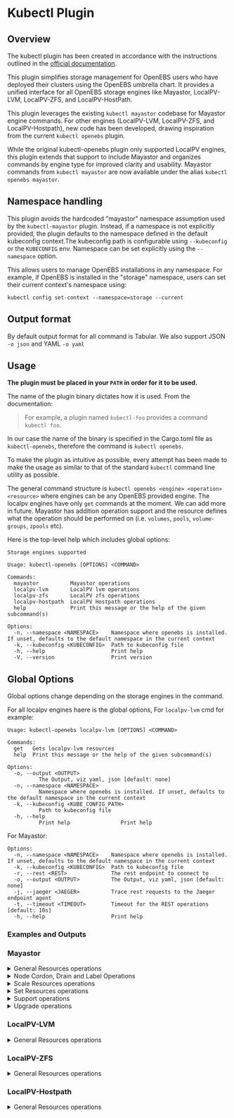 # Kubectl Plugin

## Overview
The kubectl plugin has been created in accordance with the instructions outlined in the [official documentation](https://kubernetes.io/docs/tasks/extend-kubectl/kubectl-plugins/).

This plugin simplifies storage management for OpenEBS users who have deployed their clusters using the OpenEBS umbrella chart. It provides a unified interface for all OpenEBS storage engines like Mayastor, LocalPV-LVM, LocalPV-ZFS, and LocalPV-HostPath.

This plugin leverages the existing ```kubectl mayastor``` codebase for Mayastor engine commands. For other engines (LocalPV-LVM, LocalPV-ZFS, and LocalPV-Hostpath), new code has been developed, drawing inspiration from the current ```kubectl openebs``` plugin.

While the original kubectl-openebs plugin only supported LocalPV engines, this plugin extends that support to include Mayastor and organizes commands by engine type for improved clarity and usability. Mayastor commands from `kubectl mayastor` are now available under the alias `kubectl openebs mayastor`.

## Namespace handling

This plugin avoids the hardcoded "mayastor" namespace assumption used by the ```kubectl-mayastor``` plugin. Instead, if a namespace is not explicitly provided, the plugin defaults to the namespace defined in the default kubeconfig context.The kubeconfig path is configurable using `--kubeconfig` or the `KUBECONFIG` env. Namespace can be set explicitly using the `--namespace` option.

This allows users to manage OpenEBS installations in any namespace. For example, if OpenEBS is installed in the "storage" namespace, users can set their current context's namespace using:

```
kubectl config set-context --namespace=storage --current
```

## Output format

By default output format for all command is Tabular. We also support JSON ```-o json``` and YAML ```-o yaml```

## Usage

**The plugin must be placed in your `PATH` in order for it to be used.**

The name of the plugin binary dictates how it is used. From the documentation:
> For example, a plugin named `kubectl-foo` provides a command `kubectl foo`.

In our case the name of the binary is specified in the Cargo.toml file as `kubectl-openebs`, therefore the command is `kubectl openebs`.

To make the plugin as intuitive as possible, every attempt has been made to make the usage as similar to that of the standard `kubectl` command line utility as possible.

The general command structure is `kubectl openebs <engine> <operation> <resource>` where engines can be any OpenEBS provided engine. The localpv engines have only `get` commands at the moment.
We can add more in future. Mayastor has addition operation support and the resource defines what the operation should be performed on (i.e. `volumes`, `pools`, `volume-groups`, `zpools` etc).

Here is the top-level help which includes global options:

```
Storage engines supported

Usage: kubectl-openebs [OPTIONS] <COMMAND>

Commands:
  mayastor          Mayastor operations
  localpv-lvm       LocalPV lvm operations
  localpv-zfs       LocalPV zfs operations
  localpv-hostpath  LocalPV Hostpath operations
  help              Print this message or the help of the given subcommand(s)

Options:
  -n, --namespace <NAMESPACE>    Namespace where openebs is installed. If unset, defaults to the default namespace in the current context
  -k, --kubeconfig <KUBECONFIG>  Path to kubeconfig file
  -h, --help                     Print help
  -V, --version                  Print version
  ```

## Global Options

Global options change depending on the storage engines in the command.

For all localpv engines haere is the global options, For ```localpv-lvm``` cmd for example:

```
Usage: kubectl-openebs localpv-lvm [OPTIONS] <COMMAND>

Commands:
  get   Gets localpv-lvm resources
  help  Print this message or the help of the given subcommand(s)

Options:
  -o, --output <OUTPUT>
          The Output, viz yaml, json [default: none]
  -n, --namespace <NAMESPACE>
          Namespace where openebs is installed. If unset, defaults to the default namespace in the current context
  -k, --kubeconfig <KUBE_CONFIG_PATH>
          Path to kubeconfig file
  -h, --help
          Print help                Print help
```

For Mayastor:

```
Options:
  -n, --namespace <NAMESPACE>    Namespace where openebs is installed. If unset, defaults to the default namespace in the current context
  -k, --kubeconfig <KUBECONFIG>  Path to kubeconfig file
  -r, --rest <REST>              The rest endpoint to connect to
  -o, --output <OUTPUT>          The Output, viz yaml, json [default: none]
  -j, --jaeger <JAEGER>          Trace rest requests to the Jaeger endpoint agent
  -t, --timeout <TIMEOUT>        Timeout for the REST operations [default: 10s]
  -h, --help                     Print help
```

### Examples and Outputs

### Mayastor

<details>
<summary> General Resources operations </summary>

1. Get Volumes
```
❯ kubectl openebs mayastor get volumes
 ID                                    REPLICAS  TARGET-NODE  ACCESSIBILITY  STATUS  SIZE   THIN-PROVISIONED  ALLOCATED  SNAPSHOTS  SOURCE
 18e30e83-b106-4e0d-9fb6-2b04e761e18a  4         kworker1     nvmf           Online  1GiB   true              8MiB       0          <none>
 ec4e66fd-3b33-4439-b504-d49aba53da26  1         <none>       <none>         Online  10MiB  true (snapped)    12MiB      1          <none>
 ec4e66fd-3b33-4439-b504-d49aba53da27  1         <none>       <none>         Online  10MiB  true              12MiB      0          Snapshot
 ec4e66fd-3b33-4439-b504-d49aba53da28  1         <none>       <none>         Online  10MiB  true              12MiB      0          Snapshot

```
2. Get Volume by ID
```
❯ kubectl openebs mayastor get volume 18e30e83-b106-4e0d-9fb6-2b04e761e18a
 ID                                    REPLICAS  TARGET-NODE  ACCESSIBILITY  STATUS  SIZE   THIN-PROVISIONED  ALLOCATED  SNAPSHOTS  SOURCE
 ec4e66fd-3b33-4439-b504-d49aba53da28  1         <none>       <none>         Online  10MiB  true              12MiB      0          Snapshot
 18e30e83-b106-4e0d-9fb6-2b04e761e18a  4         kworker1     nvmf           Online  1GiB   true              8MiB       0          <none>

```
3. Get Pools
```
❯ kubectl openebs mayastor get pools
 ID               DISKS                                                     MANAGED  NODE      STATUS  CAPACITY  ALLOCATED  AVAILABLE
 pool-1-kworker1  aio:///dev/vdb?uuid=d8a36b4b-0435-4fee-bf76-f2aef980b833  true     kworker1  Online  500GiB    100GiB     400GiB
 pool-1-kworker2  aio:///dev/vdc?uuid=bb12ec7d-8fc3-4644-82cd-dee5b63fc8c5  true     kworker2  Online  500GiB    100GiB     400GiB
 pool-1-kworker3  aio:///dev/vdb?uuid=f324edb7-1aca-41ec-954a-9614527f77e1  true     kworker3  Online  500GiB    100GiB     400GiB
```
4. Get Pool by ID
```
❯ kubectl openebs mayastor get pool pool-1-kworker1
 ID               DISKS                                                     MANAGED  NODE      STATUS  CAPACITY  ALLOCATED  AVAILABLE
 pool-1-kworker1  aio:///dev/vdb?uuid=d8a36b4b-0435-4fee-bf76-f2aef980b833  true     kworker1  Online  500GiB    100GiB     400GiB
```

5. Get Pool by Node ID
```
❯ kubectl openebs mayastor get pools --node kworker1
 ID               DISKS                                                     MANAGED  NODE      STATUS  CAPACITY  ALLOCATED  AVAILABLE
 pool-1-kworker1  aio:///dev/vdb?uuid=d8a36b4b-0435-4fee-bf76-f2aef980b833  true     kworker1  Online  500GiB    100GiB     400GiB
 ```

6. Get Pool used by volume
```
❯ kubectl openebs mayastor get pools --volume ec4e66fd-3b33-4439-b504-d49aba53da26
 ID               DISKS                                                     MANAGED  NODE      STATUS  CAPACITY  ALLOCATED  AVAILABLE
 pool-1-kworker1  aio:///dev/vdb?uuid=d8a36b4b-0435-4fee-bf76-f2aef980b833  true     kworker1  Online  500GiB    100GiB     400GiB
 ```

7. Pool Labelling
```
❯ kubectl openebs mayastor label pool pool-1-kworker1 zone-us=east-1
Pool pool pool-1-kworker1 labelled successfully. Current labels: {"zone-us": "east-1"}
 ```

8. Show pool labels.
```
❯ kubectl openebs mayastor get pools --show-labels
 ID               DISKS                                                     MANAGED  NODE      STATUS  CAPACITY  ALLOCATED  AVAILABLE  LABELS
pool-1-kworker1   aio:///dev/vdb?uuid=d8a36b4b-0435-4fee-bf76-f2aef980b833  true     kworker3  Online  500GiB    100GiB     400GiB  zone-us=east-1

kubectl openebs mayastor get pool pool-1-kworker1 --show-labels
 ID               DISKS                                                     MANAGED  NODE      STATUS  CAPACITY  ALLOCATED  AVAILABLE  LABELS
pool-1-kworker1   aio:///dev/vdb?uuid=d8a36b4b-0435-4fee-bf76-f2aef980b833  true     kworker3  Online  500GiB    100GiB     400GiB  zone-us=east-1
 ```

9. Select pools based on labels. Filer labels must be provided in `zone-us=east-1` format.
```
❯ kubectl openebs mayastor get pools --selector zone-us=east-1
 ID               DISKS                                                     MANAGED  NODE      STATUS  CAPACITY  ALLOCATED  AVAILABLE
pool-1-kworker1   aio:///dev/vdb?uuid=d8a36b4b-0435-4fee-bf76-f2aef980b833  true     kworker3  Online  500GiB    100GiB     400GiB
 ```

10. Pool Unlabelling
```
❯ kubectl openebs mayastor label pool pool-1-kworker1 zone-us-
Pool pool-1-kworker1 labelled successfully. Current labels: { }
 ```

11. Get Nodes
```
❯ kubectl openebs mayastor get nodes
 ID           GRPC ENDPOINT   STATUS                     VERSION
 io-engine-1  10.1.0.5:10124  Online, Cordoned           v2.7.0
 io-engine-3  10.1.0.7:10124  Online, Cordoned, Drained  v2.7.0
 io-engine-2  10.1.0.6:10124  Online                     v2.7.0
```
12. Get Node by ID
```
❯ kubectl openebs mayastor get node io-engine-1
 ID           GRPC ENDPOINT   STATUS            VERSION
 io-engine-1  10.1.0.5:10124  Online, Cordoned  v2.7.0
```
13. Replica topology for a specific volume
```
❯ kubectl openebs mayastor get volume-replica-topology ec4e66fd-3b33-4439-b504-d49aba53da26
 ID                                    NODE      POOL             STATUS  CAPACITY  ALLOCATED SNAPSHOTS  CHILD-STATUS  REASON  REBUILD
 b32769b8-e5b3-4e1c-9db0-89867470f6eb  kworker1  pool-1-kworker1  Online  384MiB    8MiB      12MiB      Degraded      <none>  75 %
 d3856829-22b3-414d-a01b-4b6467db14fb  kworker2  pool-1-kworker2  Online  384MiB    8MiB      64MiB      Online        <none>  <none>
```

13. Replica topology for all volumes
```
❯ kubectl openebs mayastor get volume-replica-topologies
VOLUME-ID                              ID                                    NODE      POOL             STATUS  CAPACITY  ALLOCATED SNAPSHOTS CHILD-STATUS  REASON      REBUILD
 c05ef923-a320-468c-b426-a260c1d84107  b58e1975-633f-4b34-9611-b648babf76a8  kworker1  pool-1-kworker1  Online  60MiB     36MiB     0MiB      Degraded      OutOfSpace  <none>
 ├─                                    67a6ec31-5923-490f-84b7-0be1df3bfb53  kworker2  pool-1-kworker2  Online  60MiB     60MiB     0MiB      Online        <none>      <none>
 └─                                    553aeb7c-4be4-4391-a403-ad241d96711f  kworker3  pool-1-kworker3  Online  60MiB     60MiB     0MiB      Online        <none>      <none>
 83241cc8-5dca-4bf1-b55a-c427c3e9b4a1  adde358f-70cd-4a2d-9dfb-f40d6663ecbc  kworker1  pool-1-kworker1  Online  20MiB     16MiB     0MiB      Degraded      <none>      51%
 ├─                                    b5ff41b8-1a0a-4bc7-84bb-5bfdfe72a71e  kworker2  pool-1-kworker2  Online  60MiB     60MiB     0MiB      Online        <none>      <none>
 └─                                    39431c11-0eea-48e7-970f-a2359ebbb9d1  kworker3  pool-1-kworker3  Online  60MiB     60MiB     0MiB      Online        <none>      <none>
```

14. Volume Snapshots by volumeID
```
❯ kubectl openebs mayastor get volume-snapshots --volume ec4e66fd-3b33-4439-b504-d49aba53da26
 ID                                    TIMESTAMP             SOURCE-SIZE  ALLOCATED-SIZE  TOTAL-ALLOCATED-SIZE  SOURCE-VOL                            RESTORES
 25823425-41fa-434a-9efd-a356b70b5d7c  2023-08-14T07:02:00Z  10MiB        12MiB           12MiB                 ec4e66fd-3b33-4439-b504-d49aba53da26  2

```

15. Get Volume Snapshots
```
❯ kubectl openebs mayastor get volume-snapshots
 ID                                    TIMESTAMP             SOURCE-SIZE  ALLOCATED-SIZE  TOTAL-ALLOCATED-SIZE  SOURCE-VOL                            RESTORES
 25823425-41fa-434a-9efd-a356b70b5d7c  2023-08-14T07:02:00Z  10MiB        12MiB           12MiB                 ec4e66fd-3b33-4439-b504-d49aba53da26  2
 5ee6e958-5917-41b5-abc8-c1f82ff102be  2023-08-14T07:12:39Z  10MiB        0 B             12MiB                 ec4e66fd-3b33-4439-b504-d49aba53da28  0

```

16. Volume Rebuild History by volumeID
```
❯ kubectl openebs mayastor get rebuild-history e898106d-e735-4edf-aba2-932d42c3c58d
DST                                   SRC                                   STATE      TOTAL  RECOVERED  TRANSFERRED  IS-PARTIAL  START-TIME            END-TIME
b5de71a6-055d-433a-a1c5-2b39ade05d86  0dafa450-7a19-4e21-a919-89c6f9bd2a97  Completed  7MiB   7MiB       0 B          true        2023-07-04T05:45:47Z  2023-07-04T05:45:47Z
b5de71a6-055d-433a-a1c5-2b39ade05d86  0dafa450-7a19-4e21-a919-89c6f9bd2a97  Completed  7MiB   7MiB       0 B          true        2023-07-04T05:45:46Z  2023-07-04T05:45:46Z

```

**NOTE: The above command lists volume snapshots for all volumes if `--volume` or `--snapshot` or a combination of both flags is not used.**

17. Get BlockDevices by NodeID
```
❯ kubectl openebs mayastor get block-devices kworker1 --all
 DEVNAME          DEVTYPE    SIZE       AVAILABLE  MODEL                       DEVPATH                                                         FSTYPE  FSUUID  MOUNTPOINT  PARTTYPE                              MAJOR            MINOR                                     DEVLINKS
 /dev/nvme1n1     disk       400GiB     no         Amazon Elastic Block Store  /devices/pci0000:00/0000:00:1f.0/nvme/nvme1/nvme1n1             259     4       ext4        4616cd08-7a7d-49fe-ae6d-908f9e864fc7                                                             "/dev/disk/by-uuid/4616cd08-7a7d-49fe-ae6d-908f9e864fc7", "/dev/disk/by-id/nvme-Amazon_Elastic_Block_Store_vol04bfba0a58c4ffdae", "/dev/disk/by-id/nvme-nvme.1d0f-766f6c303462666261306135386334666664
 /dev/nvme4n1     disk       2TiB       yes        Amazon Elastic Block Store  /devices/pci0000:00/0000:00:1d.0/nvme/nvme4/nvme4n1             259     12                                                                                                                   "/dev/disk/by-id/nvme-Amazon_Elastic_Block_Store_vol06eb486c9593587a9", "/dev/disk/by-id/nvme-nvme.1d0f-766f6c3036656234383663393539333538376139-416d617a6f6e20456c617374696320426c6f636b2053746f7265-00000001", "/dev/disk/by-path/pci-0000:00:1d.0-nvme-1"
 /dev/nvme2n1     disk       1TiB       no         Amazon Elastic Block Store  /devices/pci0000:00/0000:00:1e.0/nvme/nvme2/nvme2n1             259     5                                                                                                                    "/dev/disk/by-id/nvme-nvme.1d0f-766f6c3033623636623930363535636636656465-416d617a6f6e20456c617374696320426c6f636b2053746f7265-00000001", "/dev/disk/by-path/pci-0000:00:1e.0-nvme-1", "/dev/disk/by-id/nvme-Amazon_Elastic_Block_Store_vol03b66b90655cf6ede"
```
```
❯ kubectl openebs mayastor get block-devices kworker1
 DEVNAME       DEVTYPE  SIZE      AVAILABLE  MODEL                       DEVPATH                                              MAJOR  MINOR  DEVLINKS
 /dev/nvme4n1  disk     2TiB      yes        Amazon Elastic Block Store  /devices/pci0000:00/0000:00:1d.0/nvme/nvme4/nvme4n1  259    12     "/dev/disk/by-id/nvme-Amazon_Elastic_Block_Store_vol06eb486c9593587a9", "/dev/disk/by-id/nvme-nvme.1d0f-766f6c3036656234383663393539333538376139-416d617a6f6e20456c617374696320426c6f636b2053746f7265-00000001", "/dev/disk/by-path/pci-0000:00:1d.0-nvme-1"
```
**NOTE: The above command lists usable blockdevices if `--all` flag is not used, but currently since there isn't a way to identify whether the `disk` has a blobstore pool, `disks` not used by `pools` created by `control-plane` are shown as usable if they lack any filesystem uuid.**

18. Snapshot topology for a specific volume
```
❯ kubectl openebs mayastor get volume-snapshot-topology --volume ec4e66fd-3b33-4439-b504-d49aba53da26
 SNAPSHOT-ID                           ID                                    POOL    SNAPSHOT_STATUS  SIZE      ALLOCATED_SIZE  SOURCE
 25823425-41fa-434a-9efd-a356b70b5d7c  b2241dfb-f0a8-4fcc-a7d4-31bbccc66757  pool-3  Offline                                    2ffac7e4-d017-4844-9ae3-10d94bbfea73
 ├─                                    b197eac8-2dc0-41d6-9097-3d21d3b734e8  pool-1  Online           12582912  12582912        8f764ec7-a119-4403-9389-121e087262a4
 └─                                    a3c3b1ab-a1da-4db0-816f-56c0d09ece57  pool-2  Online           12582912  12582912        6b7963de-c994-4134-b5d7-540a4a554d44
 25823425-41fa-434a-9efd-a356b70b5d7d  95767535-a537-4a86-83bd-a304d183434d  pool-3  Offline                                    2ffac7e4-d017-4844-9ae3-10d94bbfea73
 ├─                                    9e39117e-96fa-46a0-a7ee-6d004e3b3495  pool-1  Online           12582912  0               8f764ec7-a119-4403-9389-121e087262a4
 └─                                    79f15ccb-0ac6-4812-936e-57055430a2d6  pool-2  Online           12582912  0               6b7963de-c994-4134-b5d7-540a4a554d44
 ```
 ```
❯ kubectl openebs mayastor get volume-snapshot-topology --snapshot 25823425-41fa-434a-9efd-a356b70b5d7c
 SNAPSHOT-ID                           ID                                    POOL    SNAPSHOT_STATUS  SIZE      ALLOCATED_SIZE  SOURCE
 25823425-41fa-434a-9efd-a356b70b5d7c  b2241dfb-f0a8-4fcc-a7d4-31bbccc66757  pool-3  Offline                                    2ffac7e4-d017-4844-9ae3-10d94bbfea73
 ├─                                    b197eac8-2dc0-41d6-9097-3d21d3b734e8  pool-1  Online           12582912  12582912        8f764ec7-a119-4403-9389-121e087262a4
 └─                                    a3c3b1ab-a1da-4db0-816f-56c0d09ece57  pool-2  Online           12582912  12582912        6b7963de-c994-4134-b5d7-540a4a554d44

 ```

</details>

<details>
<summary> Node Cordon, Drain and Label Operations </summary>

1. Node Cordoning
```
❯ kubectl openebs mayastor cordon node kworker1 my_cordon_1
Node node-1-14048 cordoned successfully
```
2. Node Uncordoning
```
❯ kubectl openebs mayastor uncordon node kworker1 my_cordon_1
Node node-1-14048 successfully uncordoned
```
3. Get Cordon
```
❯ kubectl openebs mayastor get cordon node node-1-14048
 ID            GRPC ENDPOINT        STATUS  CORDONED  CORDON LABELS
 node-1-14048  95.217.158.66:10124  Online  true      my_cordon_1

❯ kubectl openebs mayastor get cordon nodes
 ID            GRPC ENDPOINT        STATUS  CORDONED  CORDON LABELS
 node-2-14048  95.217.152.7:10124   Online  true      my_cordon_2
 node-1-14048  95.217.158.66:10124  Online  true      my_cordon_1
```
4. Node Draining
```
❯ kubectl openebs mayastor drain node io-engine-1 my-drain-label
Node node-1-14048 successfully drained

❯ kubectl openebs mayastor drain node node-1-14048 my-drain-label --drain-timeout 10s
Node node-1-14048 drain command timed out
```
5. Cancel Node Drain (via uncordon)
```
❯ kubectl openebs mayastor uncordon node io-engine-1 my-drain-label
Node io-engine-1 successfully uncordoned
```
6. Get Drain
```
❯ kubectl openebs mayastor get drain node node-2-14048
 ID            GRPC ENDPOINT       STATUS  CORDONED  DRAIN STATE  DRAIN LABELS
 node-2-14048  95.217.152.7:10124  Online  true      Draining     my_drain_2

❯ kubectl openebs mayastor get drain node node-0-14048
 ID            GRPC ENDPOINT          STATUS  CORDONED  DRAIN STATE   DRAIN LABELS
 node-0-14048  135.181.206.173:10124  Online  false     Not draining

❯ kubectl openebs mayastor get drain nodes
 ID            GRPC ENDPOINT        STATUS  CORDONED  DRAIN STATE  DRAIN LABELS
 node-2-14048  95.217.152.7:10124   Online  true      Draining     my_drain_2
 node-1-14048  95.217.158.66:10124  Online  true      Drained      my_drain_1

```
7. Node Labeling
```
❯ kubectl openebs mayastor label node kworker1 zone-us=east-1
Node node-1-14048  labelled successfully. Current labels: {"zone-us": "east-1"}
```
8. Node Unlabelling
```
❯ kubectl openebs mayastor label node kworker1 zone-us-
Node node-1-14048 labelled successfully. Current labels: {}
```
</details>

<details>
<summary> Scale Resources operations </summary>

1. Scale Volume by ID
```
❯ kubectl openebs mayastor scale volume 0c08667c-8b59-4d11-9192-b54e27e0ce0f 5
Volume 0c08667c-8b59-4d11-9192-b54e27e0ce0f Scaled Successfully 🚀

```
</details>

<details>
<summary> Set Resources operations </summary>

1. Set Volume Resource by ID
```
❯ kubectl openebs mayastor set volume ec4e66fd-3b33-4439-b504-d49aba53da26 max-snapshots 30
Volume ec4e66fd-3b33-4439-b504-d49aba53da26 property max_snapshots(30) set successfully

```
</details>

<details>
<summary> Support operations </summary>

```sh
kubectl openebs mayastor dump
Usage: kubectl-openebs mayastor dump [OPTIONS] <COMMAND>

Commands:
  system  Collects entire system information
  etcd    Collects information from etcd
  help    Print this message or the help of the given subcommand(s)

Options:
  -r, --rest <REST>
          The rest endpoint to connect to
  -t, --timeout <TIMEOUT>
          Specifies the timeout value to interact with other modules of system [default: 10s]
  -k, --kubeconfig <KUBECONFIG>
          Path to kubeconfig file
  -s, --since <SINCE>
          Period states to collect all logs from last specified duration [default: 24h]
  -l, --loki-endpoint <LOKI_ENDPOINT>
          Endpoint of LOKI service, if left empty then it will try to parse endpoint from Loki service(K8s service resource), if the tool is unable to parse from service then logs will be collected using Kube-apiserver
  -e, --etcd-endpoint <ETCD_ENDPOINT>
          Endpoint of ETCD service, if left empty then will be parsed from the internal service name
  -d, --output-directory-path <OUTPUT_DIRECTORY_PATH>
          Output directory path to store archive file [default: ./]
  -n, --namespace <NAMESPACE>
          Kubernetes namespace of mayastor service [default: mayastor]
  -o, --output <OUTPUT>
          The Output, viz yaml, json [default: none]
  -j, --jaeger <JAEGER>
          Trace rest requests to the Jaeger endpoint agent
  -h, --help
          Print help

Supportability - collects state & log information of services and dumps it to a tar file.
```

**Note**: Each subcommand supports `--help` option to know various other options.


**Examples**:

To collect entire mayastor system information into an archive file
```sh
## Command
kubectl openebs mayastor dump system -d <output_directory> -n <mayastor_namespace>
```
 <b>`--disable-log-collection` can be used to disable collection of logs.</b>

</details>
<details>
<summary> Upgrade operations </summary>

**Examples**:

1. Upgrade deployment
```
  ## Command
  kubectl openebs mayastor upgrade
  `Upgrade` the deployment

  Usage: kubectl-openebs mayastor upgrade [OPTIONS]

  Options:
  -d, --dry-run
          Display all the validations output but will not execute upgrade
  -r, --rest <REST>
          The rest endpoint to connect to
      --skip-data-plane-restart
          If set then upgrade will skip the io-engine pods restart
      --skip-single-replica-volume-validation
          If set then it will continue with upgrade without validating singla replica volume
      --skip-replica-rebuild
          If set then upgrade will skip the repilca rebuild in progress validation
      --skip-cordoned-node-validation
          If set then upgrade will skip the cordoned node validation
      --set <SET>
          The set values on the command line. (can specify multiple or separate values with commas: key1=val1,key2=val2)
      --set-file <SET_FILE>
          The set values from respective files specified via the command line (can specify multiple or separate values with commas: key1=path1,key2=path2)
  -o, --output <OUTPUT>
          The Output, viz yaml, json [default: none]
  -j, --jaeger <JAEGER>
          Trace rest requests to the Jaeger endpoint agent
  -n, --namespace <NAMESPACE>
          Kubernetes namespace of mayastor service [default: mayastor]
  -h, --help
          Print help
```

2. Get the upgrade status
```
   ## Command
   kubectl openebs mayastor get upgrade-status
   `Get` the upgrade status

   Usage: kubectl-openebs mayastor get upgrade-status [OPTIONS]

   Options:
   -r, --rest <REST>
        The rest endpoint to connect to
   -o, --output <OUTPUT>
        The Output, viz yaml, json [default: none]
   -j, --jaeger <JAEGER>
        Trace rest requests to the Jaeger endpoint agent
   -n, --namespace <NAMESPACE>
        Kubernetes namespace of mayastor service [default: mayastor]
   -h, --help
        Print help
   ```

3. Delete upgrade resources
```
   ## Command
   kubectl openebs mayastor delete upgrade
  `Delete` the upgrade resources

  Usage: kubectl-openebs mayastor delete upgrade [OPTIONS]

  Options:
  -f, --force
        If true, immediately remove upgrade resources bypass graceful deletion
  -r, --rest <REST>
        The rest endpoint to connect to
  -o, --output <OUTPUT>
        The Output, viz yaml, json [default: none]
  -j, --jaeger <JAEGER>
        Trace rest requests to the Jaeger endpoint agent
  -n, --namespace <NAMESPACE>
        Kubernetes namespace of mayastor service [default: mayastor]
  -h, --help
          Print help

```
</details>

### LocalPV-LVM

<details>
<summary> General Resources operations </summary>

1. Get Volumes
```
❯  kubectl openebs localpv-lvm get volumes
 NAME                                      NODE           STATUS  CAPACITY  VOLGROUP  PVC-NAME           SC-NAME
 pvc-27940181-6ad5-49e9-8661-197359f36403  node-2-309787  Ready   2.00 GiB  data      pvc-thin-topo      openebs-lvmpv
 pvc-5d13e956-5ee0-44aa-ad01-d66272c2dfc4  node-2-309787  Ready   2.00 GiB  data      pvc-thin-topo-new  openebs-lvmpv
```
2. Get Volume by ID
```
❯  kubectl openebs localpv-lvm get volume pvc-27940181-6ad5-49e9-8661-197359f36403
 NAME                                      NODE           STATUS  CAPACITY  VOLGROUP  PVC-NAME       SC-NAME
 pvc-27940181-6ad5-49e9-8661-197359f36403  node-2-309787  Ready   2.00 GiB  data      pvc-thin-topo  openebs-lvmpv

```
3. Get Volume Groups (All vg in the clsuter are listed)
```
❯  kubectl openebs localpv-lvm get volume-groups
 NAME  NODE           UUID                                    TOTAL-SIZE  FREE-SIZE  LV-COUNT  PV-COUNT  SNAP-COUNT
 data  node-2-309787  NbWcos-TcId-B0QN-bqPs-PgGi-XNeu-VactuK  30716Mi     26620Mi    2         1         0
 data  node-3-309787  hofr37-rsfh-H3uf-ml4r-d0Yw-4V2h-fyzT3F  30716Mi     30716Mi    0         1         0
```
4. Get Volume Groups by Node-id

```
❯  kubectl-openebs localpv-lvm get volume-groups node-2-309787  -n openebs
 NAME  NODE           UUID                                    TOTAL-SIZE  FREE-SIZE  LV-COUNT  PV-COUNT  SNAP-COUNT
 data  node-2-309787  NbWcos-TcId-B0QN-bqPs-PgGi-XNeu-VactuK  30716Mi     26620Mi    2         1         0
 ```


</details>

### LocalPV-ZFS

<details>
<summary> General Resources operations </summary>

1. Get Volumes
```
❯  kubectl openebs localpv-zfs get volumes
 NAME                                      NODE           STATUS  CAPACITY  POOL        PVC-NAME       SC-NAME
 pvc-1771831c-b1f9-45d9-91b2-e8de98372586  node-0-309787  Ready   4.00 GiB  zfspv-pool  csi-zfspv      openebs-zfspv
 pvc-1be09a53-f334-4a2b-a8cd-ee99a17ecff5  node-1-309787  Ready   4.00 GiB  zfspv-pool  csi-zfspv-new  openebs-zfspv
```
2. Get Volume by ID
```
❯  kubectl openebs localpv-zfs get volume pvc-1771831c-b1f9-45d9-91b2-e8de98372586
NAME                                      NODE           STATUS  CAPACITY  POOL        PVC-NAME       SC-NAME
pvc-1771831c-b1f9-45d9-91b2-e8de98372586  node-0-309787  Ready   4.00 GiB  zfspv-pool  csi-zfspv      openebs-zfspv

```
3. Get Zpools (All zpool in the clsuter are listed)
```
❯  kubectl openebs localpv-zfs get zpools
 NAME        NODE           UUID                  FREE         USED
 zfspv-pool  node-0-309787  965947675669908193    29966204Ki   99Ki
 zfspv-pool  node-1-309787  10029612145612829144  29966206Ki   99Ki
```
4. Get Zpools by Node Id

```
❯  kubectl openebs localpv-zfs get zpools node-0-309787
  NAME        NODE           UUID                  FREE         USED
  zfspv-pool  node-0-309787  965947675669908193    29966204Ki   99Ki
 ```

</details>

### LocalPV-Hostpath

<details>
<summary> General Resources operations </summary>


1. Get Volumes
```
❯  kubectl openebs localpv-hostpath get volumes
NAME                                      NODE                         STATUS  CAPACITY  PATH                                                                               PVC-NAME                SC-NAME
 pvc-8fdd870a-b71b-45af-9106-33ad114121ad  node-0-309787  Bound   10Gi      /var/local/openebs/localpv-hostpath/loki/pvc-8fdd870a-b71b-45af-9106-33ad114121ad  storage-openebs-loki-0  mayastor-loki-localpv

